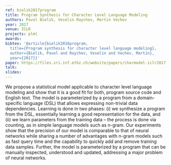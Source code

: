 ```yaml
---
ref: bielik2017program
title: Program Synthesis for Character Level Language Modeling 
authors: Pavol Bielik, Veselin Raychev, Martin Vechev
year: 2017
venue: ICLR
projects: plml
awards:
bibtex: '@article{bielik2016program,
  title={Program synthesis for character level language modeling},
  author={Bielik, Pavol and Raychev, Veselin and Vechev, Martin},
  year={2017}}'
paper: https://files.sri.inf.ethz.ch/website/papers/charmodel-iclr2017.pdf
talk: 
slides: 
---
```


We propose a statistical model applicable to character level language modeling and show that it is a good fit for both, program source code and English text. The model is parameterized by a program from a domain-specific language (DSL) that allows expressing non-trivial data dependencies. Learning is done in two phases: (i) we synthesize a program from the DSL, essentially learning a good representation for the data, and (ii) we learn parameters from the training data – the process is done via counting, as in simple language models such as n-gram. Our experiments show that the precision of our model is comparable to that of neural networks while sharing a number of advantages with n-gram models such as fast query time and the capability to quickly add and remove training data samples. Further, the model is parameterized by a program that can be manually inspected, understood and updated, addressing a major problem of neural networks.
